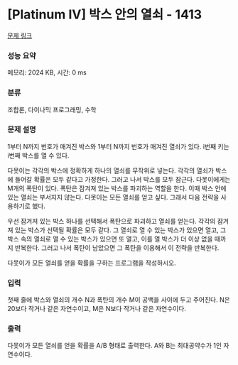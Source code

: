 # [Platinum IV] 박스 안의 열쇠 - 1413 

[문제 링크](https://www.acmicpc.net/problem/1413) 

### 성능 요약

메모리: 2024 KB, 시간: 0 ms

### 분류

조합론, 다이나믹 프로그래밍, 수학

### 문제 설명

<p>1부터 N까지 번호가 매겨진 박스와 1부터 N까지 번호가 매겨진 열쇠가 있다. i번째 키는 i번째 박스를 열 수 있다.</p>

<p>다못이는 각각의 박스에 정확하게 하나의 열쇠를 무작위로 넣는다. 각각의 열쇠가 박스에 들어갈 확률은 모두 같다고 가정한다. 그러고 나서 박스를 모두 잠근다. 다못이에게는 M개의 폭탄이 있다. 폭탄은 잠겨져 있는 박스를 파괴하는 역할을 한다. 이때 박스 안에 있는 열쇠는 부서지지 않는다. 다못이는 모든 열쇠를 얻고 싶다. 그래서 다음 전략을 사용하기로 했다.</p>

<p>우선 잠겨져 있는 박스 하나를 선택해서 폭탄으로 파괴하고 열쇠를 얻는다. 각각의 잠겨져 있는 박스가 선택될 확률은 모두 같다. 그 열쇠로 열 수 있는 박스가 있으면 열고, 그 박스 속의 열쇠로 열 수 있는 박스가 있으면 또 열고, 이를 열 박스가 더 이상 없을 때까지 반복한다. 그러고 나서 폭탄이 남았으면 그 폭탄을 이용해서 이 전략을 반복한다.</p>

<p>다못이가 모든 열쇠를 얻을 확률을 구하는 프로그램을 작성하시오.</p>

### 입력 

 <p>첫째 줄에 박스와 열쇠의 개수 N과 폭탄의 개수 M이 공백을 사이에 두고 주어진다. N은 20보다 작거나 같은 자연수이고, M은 N보다 작거나 같은 자연수이다.</p>

### 출력 

 <p>다못이가 모든 열쇠를 얻을 확률을 A/B 형태로 출력한다. A와 B는 최대공약수가 1인 자연수이다.</p>

